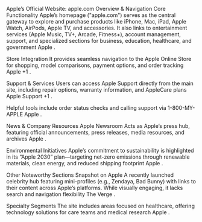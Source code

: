 Apple’s Official Website: apple.com
Overview & Navigation
Core Functionality
Apple’s homepage ("apple.com") serves as the central gateway to explore and purchase products like iPhone, Mac, iPad, Apple Watch, AirPods, Apple TV, and accessories. It also links to entertainment services (Apple Music, TV+, Arcade, Fitness+), account management, support, and specialized sections for business, education, healthcare, and government 
Apple
.

Store Integration
It provides seamless navigation to the Apple Online Store for shopping, model comparisons, payment options, and order tracking 
Apple
+1
.

Support & Services
Users can access Apple Support directly from the main site, including repair options, warranty information, and AppleCare plans 
Apple Support
+1
.

Helpful tools include order status checks and calling support via 1-800-MY-APPLE 
Apple
.

News & Company Resources
Apple Newsroom
Acts as Apple’s press hub, featuring official announcements, press releases, media resources, and archives 
Apple
.

Environmental Initiatives
Apple’s commitment to sustainability is highlighted in its “Apple 2030” plan—targeting net-zero emissions through renewable materials, clean energy, and reduced shipping footprint 
Apple
.

Other Noteworthy Sections
Snapshot on Apple
A recently launched celebrity hub featuring mini-profiles (e.g., Zendaya, Bad Bunny) with links to their content across Apple’s platforms. While visually engaging, it lacks search and navigation flexibility 
The Verge
.

Specialty Segments
The site includes areas focused on healthcare, offering technology solutions for care teams and medical research 
Apple
.
